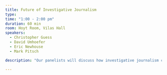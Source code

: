 ```yaml
---
title: Future of Investigative Journalism
type:
time: "1:00 - 2:00 pm"
duration: 60 min
room: Hoyt Room, Vilas Hall
speakers:
  - Christopher Guess
  - David Umhoefer
  - Eric Newhouse
  - Mark Pitsch

description: "Our panelists will discuss how investigative journalism can break through #FakeNews and the willingness of audiences to buy into conspiracies. This requires learning media literacy and how investigations need to be relevant to people’s lives. Stories such as the Panama Papers and LuxLeaks are completely incomprehensible for a single person, or even a single news organization (or even a single country) to work on alone. Investigative journalism needs to flow from our daily coverage of institutions and people, not substitute for it."

---
```

